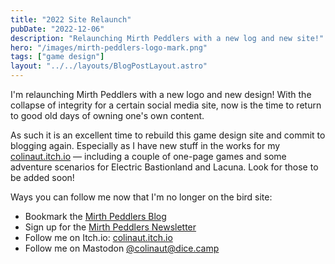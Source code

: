 ```yaml
---
title: "2022 Site Relaunch"
pubDate: "2022-12-06"
description: "Relaunching Mirth Peddlers with a new log and new site!"
hero: "/images/mirth-peddlers-logo-mark.png"
tags: ["game design"]
layout: "../../layouts/BlogPostLayout.astro"
---
```


I'm relaunching Mirth Peddlers with a new logo and new design! With the collapse of integrity for a certain social media site, now is the time to return to good old days of owning one's own content.

As such it is an excellent time to rebuild this game design site and commit to blogging again. Especially as I have new stuff in the works for my [colinaut.itch.io](https://colinaut.itch.io/) — including a couple of one-page games and some adventure scenarios for Electric Bastionland and Lacuna. Look for those to be added soon!

Ways you can follow me now that I'm no longer on the bird site:

* Bookmark the [Mirth Peddlers Blog](/posts)
* Sign up for the [Mirth Peddlers Newsletter](http://eepurl.com/ifz4nz)
* Follow me on Itch.io: [colinaut.itch.io](https://colinaut.itch.io/)
* Follow me on Mastodon [@colinaut@dice.camp](https://dice.camp/@colinaut)